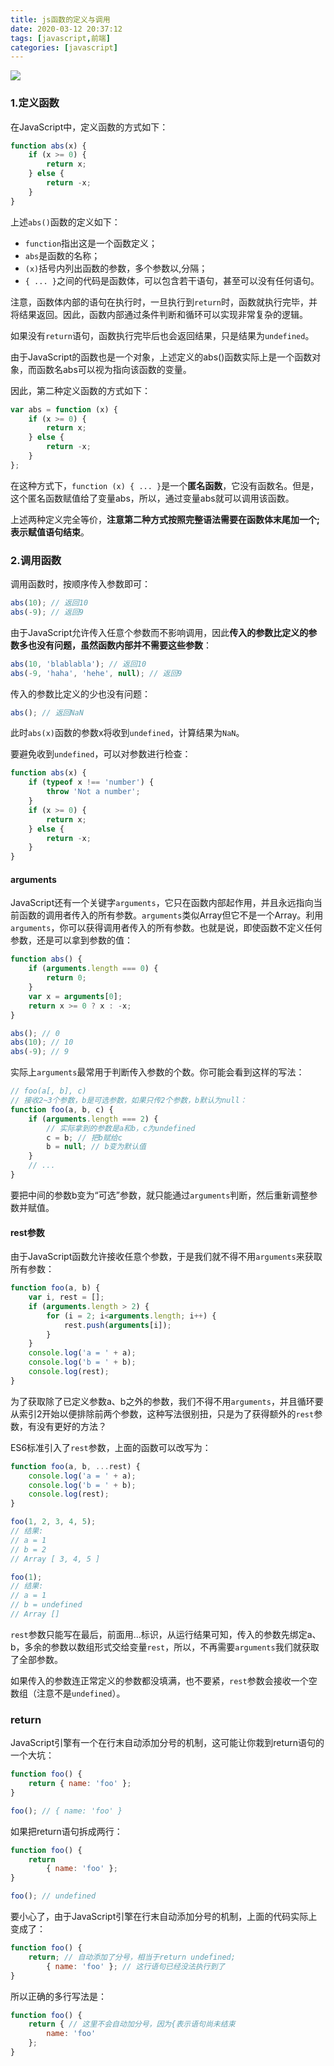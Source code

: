 ```yaml
---
title: js函数的定义与调用
date: 2020-03-12 20:37:12
tags: [javascript,前端]
categories: [javascript]
---
```

<img src="http://lishengyu.xyz/pubgm/IMG_5446.JPG" >

### 1.定义函数
在JavaScript中，定义函数的方式如下：
```javascript
function abs(x) {
    if (x >= 0) {
        return x;
    } else {
        return -x;
    }
}
```
上述`abs()`函数的定义如下：

- `function`指出这是一个函数定义；
- `abs`是函数的名称；
- `(x)`括号内列出函数的参数，多个参数以,分隔；
- `{ ... }`之间的代码是函数体，可以包含若干语句，甚至可以没有任何语句。

注意，函数体内部的语句在执行时，一旦执行到`return`时，函数就执行完毕，并将结果返回。因此，函数内部通过条件判断和循环可以实现非常复杂的逻辑。

如果没有`return`语句，函数执行完毕后也会返回结果，只是结果为`undefined`。

由于JavaScript的函数也是一个对象，上述定义的abs()函数实际上是一个函数对象，而函数名abs可以视为指向该函数的变量。

因此，第二种定义函数的方式如下：
```javascript
var abs = function (x) {
    if (x >= 0) {
        return x;
    } else {
        return -x;
    }
};
```
在这种方式下，`function (x) { ... }`是一个**匿名函数**，它没有函数名。但是，这个匿名函数赋值给了变量abs，所以，通过变量abs就可以调用该函数。

上述两种定义完全等价，**注意第二种方式按照完整语法需要在函数体末尾加一个;表示赋值语句结束**。

### 2.调用函数

调用函数时，按顺序传入参数即可：
```javascript
abs(10); // 返回10
abs(-9); // 返回9
```
由于JavaScript允许传入任意个参数而不影响调用，因此**传入的参数比定义的参数多也没有问题，虽然函数内部并不需要这些参数**：

```javascript
abs(10, 'blablabla'); // 返回10
abs(-9, 'haha', 'hehe', null); // 返回9
```
传入的参数比定义的少也没有问题：
```javascript
abs(); // 返回NaN
```
此时`abs(x)`函数的参数x将收到`undefined`，计算结果为`NaN`。

要避免收到`undefined`，可以对参数进行检查：
```javascript
function abs(x) {
    if (typeof x !== 'number') {
        throw 'Not a number';
    }
    if (x >= 0) {
        return x;
    } else {
        return -x;
    }
}
```
#### arguments

JavaScript还有一个关键字`arguments`，它只在函数内部起作用，并且永远指向当前函数的调用者传入的所有参数。`arguments`类似Array但它不是一个Array。利用`arguments`，你可以获得调用者传入的所有参数。也就是说，即使函数不定义任何参数，还是可以拿到参数的值：
```javascript
function abs() {
    if (arguments.length === 0) {
        return 0;
    }
    var x = arguments[0];
    return x >= 0 ? x : -x;
}

abs(); // 0
abs(10); // 10
abs(-9); // 9
```
实际上`arguments`最常用于判断传入参数的个数。你可能会看到这样的写法：
```javascript
// foo(a[, b], c)
// 接收2~3个参数，b是可选参数，如果只传2个参数，b默认为null：
function foo(a, b, c) {
    if (arguments.length === 2) {
        // 实际拿到的参数是a和b，c为undefined
        c = b; // 把b赋给c
        b = null; // b变为默认值
    }
    // ...
}
```
要把中间的参数b变为“可选”参数，就只能通过`arguments`判断，然后重新调整参数并赋值。

#### rest参数

由于JavaScript函数允许接收任意个参数，于是我们就不得不用`arguments`来获取所有参数：
```javascript
function foo(a, b) {
    var i, rest = [];
    if (arguments.length > 2) {
        for (i = 2; i<arguments.length; i++) {
            rest.push(arguments[i]);
        }
    }
    console.log('a = ' + a);
    console.log('b = ' + b);
    console.log(rest);
}
```
为了获取除了已定义参数a、b之外的参数，我们不得不用`arguments`，并且循环要从索引2开始以便排除前两个参数，这种写法很别扭，只是为了获得额外的`rest`参数，有没有更好的方法？

ES6标准引入了`rest`参数，上面的函数可以改写为：

```javascript
function foo(a, b, ...rest) {
    console.log('a = ' + a);
    console.log('b = ' + b);
    console.log(rest);
}

foo(1, 2, 3, 4, 5);
// 结果:
// a = 1
// b = 2
// Array [ 3, 4, 5 ]

foo(1);
// 结果:
// a = 1
// b = undefined
// Array []
```
`rest`参数只能写在最后，前面用...标识，从运行结果可知，传入的参数先绑定a、b，多余的参数以数组形式交给变量`rest`，所以，不再需要`arguments`我们就获取了全部参数。

如果传入的参数连正常定义的参数都没填满，也不要紧，`rest`参数会接收一个空数组（注意不是`undefined`）。

### return
JavaScript引擎有一个在行末自动添加分号的机制，这可能让你栽到return语句的一个大坑：
```javascript
function foo() {
    return { name: 'foo' };
}

foo(); // { name: 'foo' }
```

如果把return语句拆成两行：
```javascript
function foo() {
    return
        { name: 'foo' };
}

foo(); // undefined
```
要小心了，由于JavaScript引擎在行末自动添加分号的机制，上面的代码实际上变成了：
```javascript
function foo() {
    return; // 自动添加了分号，相当于return undefined;
        { name: 'foo' }; // 这行语句已经没法执行到了
}
```
所以正确的多行写法是：
```javascript
function foo() {
    return { // 这里不会自动加分号，因为{表示语句尚未结束
        name: 'foo'
    };
}
```

